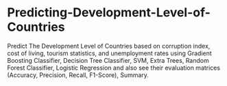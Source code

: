 # Predicting-Development-Level-of-Countries
Predict The Development Level of Countries based on corruption index, cost of living, tourism statistics, and unemployment rates using Gradient Boosting Classifier, Decision Tree Classifier, SVM, Extra Trees, Random Forest Classifier, Logistic Regression and also see their evaluation matrices (Accuracy, Precision, Recall, F1-Score), Summary.
